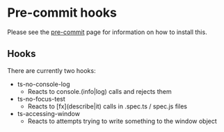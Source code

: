# Pre-commit hooks

Please see the [pre-commit](https://pre-commit.com/) page for information on how to install this.

## Hooks

There are currently two hooks:

* ts-no-console-log
    * Reacts to console.(info|log) calls and rejects them
* ts-no-focus-test
    * Reacts to \[fx\](describe|it) calls in .spec.ts / spec.js files
* ts-accessing-window
    * Reacts to attempts trying to write something to the window object
